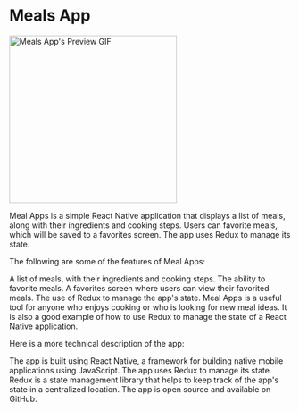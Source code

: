 # Meals App

<img src="./assets/preview.gif" width=300 alt="Meals App's Preview GIF">

Meal Apps is a simple React Native application that displays a list of meals, along with their ingredients and cooking steps. Users can favorite meals, which will be saved to a favorites screen. The app uses Redux to manage its state.

The following are some of the features of Meal Apps:

A list of meals, with their ingredients and cooking steps.
The ability to favorite meals.
A favorites screen where users can view their favorited meals.
The use of Redux to manage the app's state.
Meal Apps is a useful tool for anyone who enjoys cooking or who is looking for new meal ideas. It is also a good example of how to use Redux to manage the state of a React Native application.

Here is a more technical description of the app:

The app is built using React Native, a framework for building native mobile applications using JavaScript.
The app uses Redux to manage its state. Redux is a state management library that helps to keep track of the app's state in a centralized location.
The app is open source and available on GitHub.

